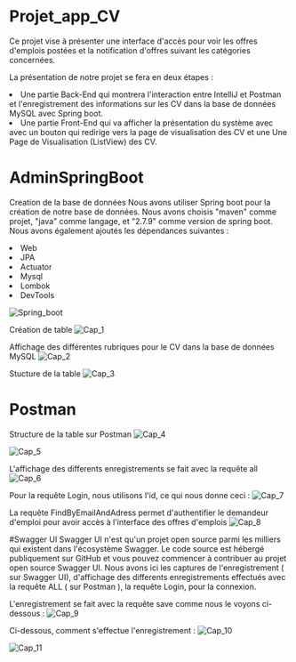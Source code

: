 # Projet_app_CV
Ce projet vise à présenter une interface d'accès pour voir les offres d'emplois postées et la notification d'offres suivant les catégories concernées.

La présentation de notre projet se fera en deux étapes :
<li> Une partie Back-End qui montrera l'interaction entre IntelliJ et Postman et l'enregistrement des informations 
sur les CV dans la base de données MySQL avec Spring boot.</li>
<li> Une partie Front-End qui va afficher la présentation du système avec avec un bouton qui redirige vers la
page de visualisation des CV et une Une Page de Visualisation (ListView) des CV. </li>

# AdminSpringBoot
Creation de la base de données
Nous avons utiliser Spring boot pour la création de notre base de données. Nous avons choisis "maven" comme projet, "java" comme langage, et "2.7.9" comme version de spring boot. Nous avons également ajoutés les dépendances suivantes :

<li>Web</li>
<li>JPA</li>
<li>Actuator</li>
<li>Mysql</li>
<li>Lombok</li>
<li>DevTools</li>

![Spring_boot](https://user-images.githubusercontent.com/91322696/227797310-65f00344-0767-4ff3-8290-2577a76f7bd2.PNG)

Création de table
![Cap_1](https://user-images.githubusercontent.com/91322696/227797587-4fda6b65-8136-4324-915d-0d1eb034518a.PNG)

Affichage des différentes rubriques pour le CV dans la base de données MySQL
![Cap_2](https://user-images.githubusercontent.com/91322696/227797752-ebc5c5a2-743b-4a23-b0a0-eb09bf0847a8.PNG)

Stucture de la table
![Cap_3](https://user-images.githubusercontent.com/91322696/227797813-1e097b15-5b2f-4d72-8ee5-73632d374c0d.PNG)

# Postman
Structure de la table sur Postman
![Cap_4](https://user-images.githubusercontent.com/91322696/227797976-10f719e7-2cac-491a-a0aa-3067db075e8c.PNG)

![Cap_5](https://user-images.githubusercontent.com/91322696/227798018-3c24e13b-035c-486b-bce8-00ebab7307b3.PNG)

L'affichage des differents enregistrements se fait avec la requête all
![Cap_6](https://user-images.githubusercontent.com/91322696/227798056-da8b8001-35c6-4ce6-a9cd-e4ad2983619d.PNG)

Pour la requête Login, nous utilisons l'id, ce qui nous donne ceci :
![Cap_7](https://user-images.githubusercontent.com/91322696/227798091-c9721c18-3851-4332-a07c-618932ce5fe4.PNG)

La requête FindByEmailAndAdress permet d'authentifier le demandeur d'emploi pour avoir accès à l'interface des offres d'emplois
![Cap_8](https://user-images.githubusercontent.com/91322696/227798304-5ed15d7e-6e17-403b-9e8e-c9bced3bdda0.PNG)


#Swagger UI
Swagger UI n'est qu'un projet open source parmi les milliers qui existent dans l'écosystème Swagger. Le code source est hébergé publiquement sur GitHub et vous pouvez commencer à contribuer au projet open source Swagger UI. Nous avons ici les captures de l'enregistrement ( sur Swagger UI), d'affichage des differents enregistrements effectués avec la requête ALL ( sur Postman ), la requête Login, pour la connexion.

L'enregistrement se fait avec la requête save comme nous le voyons ci-dessous :
![Cap_9](https://user-images.githubusercontent.com/91322696/227798341-6c9560cf-5511-4321-8b33-9e4cb46a6053.PNG)

Ci-dessous, comment s'effectue l'enregistrement :
![Cap_10](https://user-images.githubusercontent.com/91322696/227798516-395eaff6-64e0-4112-acf0-5e49eff433c1.PNG)

![Cap_11](https://user-images.githubusercontent.com/91322696/227798526-988027f6-c68e-4ffa-b6c3-747bb2f6585e.PNG)









